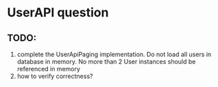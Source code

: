 # UserAPI question

## TODO:

1.  complete the UserApiPaging implementation.  Do not load all users in database in memory.  No more than 2 User instances should be referenced in memory
2.  how to verify correctness?
